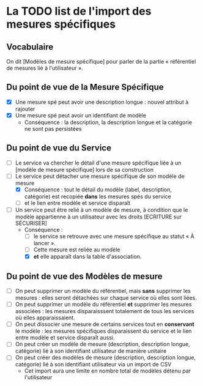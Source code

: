 # La TODO list de l'import des mesures spécifiques

## Vocabulaire

On dit [Modèles de mesure spécifique] pour parler de la partie « référentiel de mesures lié à l'utilisateur ».

## Du point de vue de la Mesure Spécifique

- [x] Une mesure spé peut avoir une description longue : nouvel attribut à rajouter
- [x] Une mesure spé peut avoir un identifiant de modèle
  - Conséquence : la description, la description longue et la catégorie ne sont pas persistées

## Du point de vue du Service

- [ ] Le service va chercher le détail d'une mesure spécifique liée à un [modèle de mesure spécifique] lors de sa construction
- [ ] Le service peut détacher une mesure spécifique de son modèle de mesure
  - [x] Conséquence : tout le détail du modèle (label, description, catégorie) est recopiée **dans** les mesures spés du service
  - [ ] et le lien entre modèle et service disparaît
- [ ] Un service peut être relié à un modèle de mesure, à condition que le modèle appartienne à un utilisateur avec les droits [ECRITURE sur SÉCURISER]
  - Conséquence :
    - [ ] le service se retrouve avec une mesure spécifique au statut « À lancer ».
    - [ ] Cette mesure est reliée au modèle
    - [x] **et** elle apparaît dans la table d'association.

## Du point de vue des Modèles de mesure

- [ ] On peut supprimer un modèle du référentiel, mais **sans** supprimer les mesures : elles seront détachées sur chaque service où elles
      sont liées.
- [ ] On peut supprimer un modèle du référentiel **et** supprimer les mesures associées : les mesures disparaisssent totalement
      de tous les services où elles apparaissaient.
- [ ] On peut dissocier une mesure de certains services tout en **conservant** le modèle : les mesures spécifiques disparaissent du service
      et le lien entre modèle et service disparaît aussi.
- [ ] On peut créer un modèle de mesure (description, description longue, catégorie) lié à son identifiant utilisateur de manière unitaire
- [ ] On peut créer des modèles de mesure (description, description longue, catégorie) lié à son identifiant utilisateur via un import de CSV
  - Cet import aura une limite en nombre total de modèles détenu par l'utilisateur

